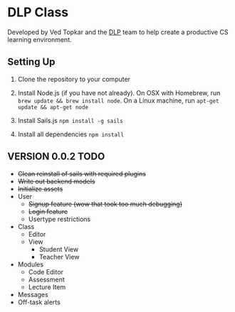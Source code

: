 # DLP Class
Developed by Ved Topkar and the [DLP](http://DLP.io) team to help create a productive CS learning environment.

## Setting Up
1. Clone the repository to your computer

2. Install Node.js (if you have not already). On OSX with Homebrew, run `brew update && brew install node`. On a Linux machine, run `apt-get update && apt-get node`

3. Install Sails.js `npm install -g sails`

4. Install all dependencies `npm install`

## VERSION 0.0.2 TODO
- ~~Clean reinstall of sails with required plugins~~
- ~~Write out backend models~~
- ~~Initialize assets~~
- User
  - ~~Signup feature (wow that took too much debugging)~~
  - ~~Login feature~~
  - Usertype restrictions
- Class
  - Editor
  - View
    - Student View
    - Teacher View
- Modules
  - Code Editor
  - Assessment
  - Lecture Item
- Messages
- Off-task alerts